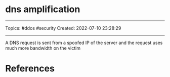 # dns amplification
---
Topics: #ddos #security
Created: 2022-07-10 23:28:29

---

A DNS request is sent from a spoofed IP of the server and the request uses much more bandwidth on the victim

# References
